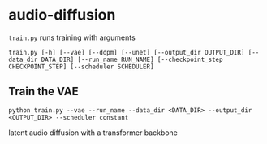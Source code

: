 # audio-diffusion

`train.py` runs training with arguments
```
train.py [-h] [--vae] [--ddpm] [--unet] [--output_dir OUTPUT_DIR] [--data_dir DATA_DIR] [--run_name RUN_NAME] [--checkpoint_step CHECKPOINT_STEP] [--scheduler SCHEDULER]
```

## Train the VAE

```commandline
python train.py --vae --run_name --data_dir <DATA_DIR> --output_dir <OUTPUT_DIR> --scheduler constant
```

latent audio diffusion with a transformer backbone
